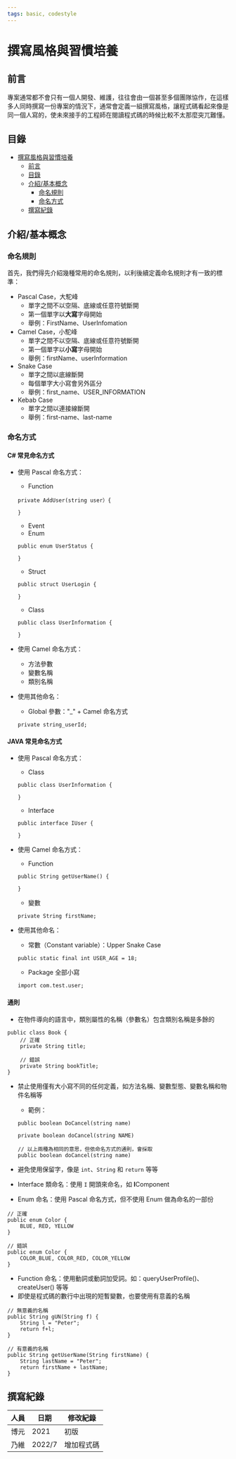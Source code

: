 ```yaml
---
tags: basic, codestyle
---
```


# 撰寫風格與習慣培養

## 前言

專案通常都不會只有一個人開發、維護，往往會由一個甚至多個團隊協作，在這樣多人同時撰寫一份專案的情況下，通常會定義一組撰寫風格，讓程式碼看起來像是同一個人寫的，使未來接手的工程師在閱讀程式碼的時候比較不太那麼突兀難懂。

## 目錄

* [撰寫風格與習慣培養](#撰寫風格與習慣培養)
  * [前言](#前言)
  * [目錄](#目錄)
  * [介紹/基本概念](#介紹基本概念)
    * [命名規則](#命名規則)
    * [命名方式](#命名方式)
  * [撰寫紀錄](#撰寫紀錄)

## 介紹/基本概念

### 命名規則

首先，我們得先介紹幾種常用的命名規則，以利後續定義命名規則才有一致的標準：

* Pascal Case，大駝峰
  * 單字之間不以空隔、底線或任意符號斷開
  * 第一個單字以**大寫**字母開始
  * 舉例：FirstName、UserInfomation
* Camel Case，小駝峰
  * 單字之間不以空隔、底線或任意符號斷開
  * 第一個單字以**小寫**字母開始
  * 舉例：firstName、userInformation
* Snake Case
  * 單字之間以底線斷開
  * 每個單字大小寫會另外區分
  * 舉例：first_name、USER_INFORMATION
* Kebab Case
  * 單字之間以連接線斷開
  * 舉例：first-name、last-name

### 命名方式

#### C# 常見命名方式

* 使用 Pascal 命名方式：
  * Function

  ```java=
  private AddUser(string user）{ 
    
  }
  ```

  * Event
  * Enum

  ```csharp=
  public enum UserStatus { 

  }
  ```

  * Struct

  ```csharp=
  public struct UserLogin { 
    
  }
  ```

  * Class

  ```csharp=
  public class UserInformation { 
    
  }
  ```

* 使用 Camel 命名方式：
  * 方法參數
  * 變數名稱
  * 類別名稱
* 使用其他命名：
  * Global 參數："_" + Camel 命名方式

  ```csharp=
  private string_userId;
  ```

#### JAVA 常見命名方式

* 使用 Pascal 命名方式：
  * Class

  ```java=
  public class UserInformation {
            
  }
  ```

  * Interface

  ```java=
  public interface IUser {
            
  }
  ```

* 使用 Camel 命名方式：
  * Function

  ```java=
  public String getUserName() {
        
  }    
  ```

  * 變數

  ```java=
  private String firstName;
  ```

* 使用其他命名：
  * 常數（Constant variable）：Upper Snake Case
  
  ```java=
  public static final int USER_AGE = 18;
  ```

  * Package 全部小寫

  ```java=
  import com.test.user;
  ```

#### 通則

* 在物件導向的語言中，類別屬性的名稱（參數名）包含類別名稱是多餘的

```java=
public class Book {
    // 正確
    private String title;
      
    // 錯誤
    private String bookTitle;
}
```

* 禁止使用僅有大小寫不同的任何定義，如方法名稱、變數型態、變數名稱和物件名稱等
  * 範例：

  ```java=
  public boolean DoCancel(string name)
      
  private boolean doCancel(string NAME)

  // 以上兩種為相同的意思，但依命名方式的通則，會採取
  public boolean doCancel(string name)
  ```

* 避免使用保留字，像是 `int`、`String` 和 `return` 等等
* Interface 類命名：使用 `I` 開頭來命名，如 **I**Component
* Enum 命名：使用 Pascal 命名方式，但不使用 Enum 做為命名的一部份

```java=
// 正確
public enum Color {
    BLUE, RED, YELLOW
}  

// 錯誤
public enum Color {
    COLOR_BLUE, COLOR_RED, COLOR_YELLOW
}  
```

* Function 命名：使用動詞或動詞加受詞。如：queryUserProfile()、createUser() 等等
* 即使是程式碼的數行中出現的短暫變數，也要使用有意義的名稱

```java=
// 無意義的名稱
public String gUN(String f) {
    String l = "Peter";
    return f+l;
} 
```
  
```java=
// 有意義的名稱
public String getUserName(String firstName) {
    String lastName = "Peter";
    return firstName + lastName;
} 
```
  
## 撰寫紀錄

| 人員 | 日期 | 修改紀錄 |
| - | - | - |
| 博元 | 2021   | 初版 |
| 乃維 | 2022/7 | 增加程式碼 |
